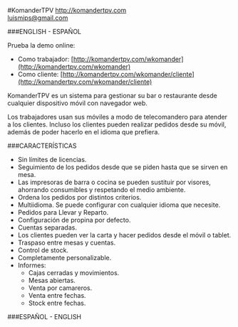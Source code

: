 #KomanderTPV
http://komandertpv.com<br/>
luismips@gmail.com

###ENGLISH - ESPAÑOL

Prueba la demo online:
- Como trabajador: [http://komandertpv.com/wkomander](http://komandertpv.com/wkomander)
- Como cliente: [http://komandertpv.com/wkomander/cliente](http://komandertpv.com/wkomander/cliente)

KomanderTPV es un sistema para gestionar su bar o restaurante desde cualquier dispositivo móvil con navegador web. 

Los trabajadores usan sus móviles a modo de telecomandero para atender a los clientes. Incluso los clientes pueden 
realizar pedidos desde su móvil, además de poder hacerlo en el idioma que prefiera.


###CARACTERÍSTICAS

- Sin límites de licencias.
- Seguimiento de los pedidos desde que se piden hasta que se sirven en mesa.
- Las impresoras de barra o cocina se pueden sustituir por visores, ahorrando consumibles y respetando el medio 
ambiente.
- Ordena los pedidos por distintos criterios.
- Multiidioma. Se puede configurar con cualquier idioma que necesite. 
- Pedidos para Llevar y Reparto.
- Configuración de propina por defecto.
- Cuentas separadas.
- Los clientes pueden ver la carta y  hacer pedidos desde el móvil o tablet.
- Traspaso entre mesas y cuentas.
- Control de stock.
- Completamente personalizable.
- Informes:
  - Cajas cerradas y movimientos.
  - Mesas abiertas.
  - Venta por camareros.
  - Venta entre fechas.
  - Stock entre fechas.


###ESPAÑOL - ENGLISH
